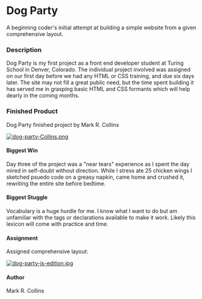 # Dog Party

A beginning coder's initial attempt at building a simple website from a given comprehensive layout.

### Description
Dog Party is my first project as a front end developer student at Turing School in Denver, Colorado. The individual project involved was assigned on our first day before we had any HTML or CSS training, and due six days later. The site may not fill a great public need, but the time spent building it has served me in grasping basic HTML and CSS formants which will help dearly in the coming months.

### Finished Product
Dog Party finished project by Mark R. Collins 

[![dog-party-Collins.png](https://i.postimg.cc/6Qhw3vTK/dog-party-Collins.png)](https://postimg.cc/gwr1trvt)

#### Biggest Win
Day three of the project was a "near tears" experience as I spent the day mired in self-doubt without direction. While I stress ate 25 chicken wings I sketched psuedo code on a greasy napkin, came home and crushed it, rewriting the entire site before bedtime.

#### Biggest Stuggle
Vocabulary is a huge hurdle for me. I know what I want to do but am unfamiliar with the tags or declarations available to make it work. Likely this lexicon will come with practice and time.

#### Assignment
Assigned comprehensive layout:

[![dog-party-js-edition.jpg](https://i.postimg.cc/LX6SZ8Z1/dog-party-js-edition.jpg)](https://postimg.cc/mcqJvRjL)

#### Author
Mark R. Collins
